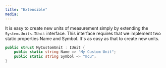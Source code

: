 ```yaml
---
title: "Extensible"
media:
---
```

It is easy to create new units of measurement simply by extending the `System.Units.IUnit` interface. This interface requires that we implement two static properties Name and Symbol. It's as easy as that to create new units. 
```cs
public struct MyCustomUnit : IUnit {
    public static string Name => "My Custom Unit";
    public static string Symbol => "mcu";
}
```